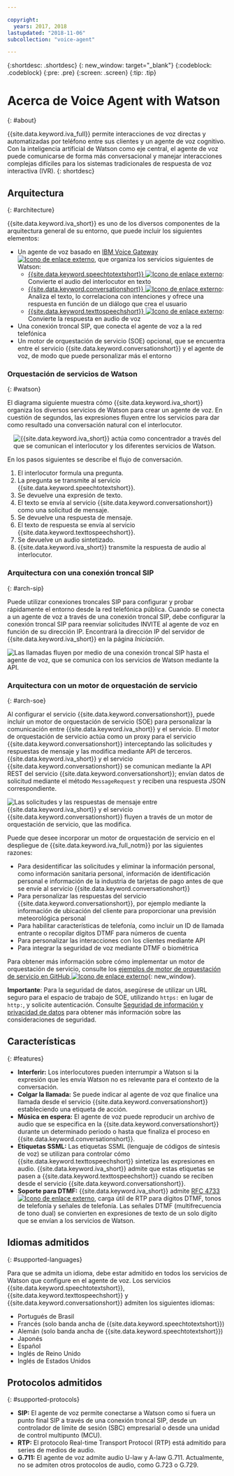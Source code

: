 ```yaml
---

copyright:
  years: 2017, 2018
lastupdated: "2018-11-06"
subcollection: "voice-agent"

---
```


{:shortdesc: .shortdesc}
{: new_window: target="_blank"}
{:codeblock: .codeblock}
{:pre: .pre}
{:screen: .screen}
{:tip: .tip}

# Acerca de Voice Agent with Watson
{: #about}

{{site.data.keyword.iva_full}} permite interacciones de voz directas y automatizadas por teléfono entre sus clientes y un agente de voz cognitivo. Con la inteligencia artificial de Watson como eje central, el agente de voz puede comunicarse de forma más conversacional y manejar interacciones complejas difíciles para los sistemas tradicionales de respuesta de voz interactiva (IVR).
{: shortdesc}

## Arquitectura
{: #architecture}

{{site.data.keyword.iva_short}} es uno de los diversos componentes de la arquitectura general de su entorno, que puede incluir los siguientes elementos:

* Un agente de voz basado en [IBM Voice Gateway ![Icono de enlace externo](../../icons/launch-glyph.svg "Icono de enlace externo")](https://www.ibm.com/support/knowledgecenter/SS4U29/), que organiza los servicios siguientes de Watson:
  * [{{site.data.keyword.speechtotextshort}} ![Icono de enlace externo](../../icons/launch-glyph.svg "Icono de enlace externo")](/docs/services/speech-to-text?topic=speech-to-text-about): Convierte el audio del interlocutor en texto
  * [{{site.data.keyword.conversationshort}} ![Icono de enlace externo](../../icons/launch-glyph.svg "Icono de enlace externo")](/docs/services/assistant?topic=assistant-index#index): Analiza el texto, lo correlaciona con intenciones y ofrece una respuesta en función de un diálogo que crea el usuario
  * [{{site.data.keyword.texttospeechshort}} ![Icono de enlace externo](../../icons/launch-glyph.svg "Icono de enlace externo")](/docs/services/text-to-speech?topic=text-to-speech-about): Convierte la respuesta en audio de voz
* Una conexión troncal SIP, que conecta el agente de voz a la red telefónica
* Un motor de orquestación de servicio (SOE) opcional, que se encuentra entre el servicio {{site.data.keyword.conversationshort}} y el agente de voz, de modo que puede personalizar más el entorno

### Orquestación de servicios de Watson
{: #watson}

El diagrama siguiente muestra cómo {{site.data.keyword.iva_short}} organiza los diversos servicios de Watson para crear un agente de voz. En cuestión de segundos, las expresiones fluyen entre los servicios para dar como resultado una conversación natural con el interlocutor.

<div style="float: right; padding-left: 1em; padding-bottom: 1em">
<img src="images/conversation-flow.png" alt="{{site.data.keyword.iva_short}} actúa como concentrador a través del que se comunican el interlocutor y los diferentes servicios de Watson."/></div>

En los pasos siguientes se describe el flujo de conversación.

1. El interlocutor formula una pregunta.
1. La pregunta se transmite al servicio {{site.data.keyword.speechtotextshort}}.
1. Se devuelve una expresión de texto.
1. El texto se envía al servicio {{site.data.keyword.conversationshort}} como una solicitud de mensaje.
1. Se devuelve una respuesta de mensaje.
1. El texto de respuesta se envía al servicio {{site.data.keyword.texttospeechshort}}.
1. Se devuelve un audio sintetizado.
1. {{site.data.keyword.iva_short}} transmite la respuesta de audio al interlocutor.

### Arquitectura con una conexión troncal SIP
{: #arch-sip}

Puede utilizar conexiones troncales SIP para configurar y probar rápidamente el entorno desde la red telefónica pública. Cuando se conecta a un agente de voz a través de una conexión troncal SIP, debe configurar la conexión troncal SIP para reenviar solicitudes INVITE al agente de voz en función de su dirección IP. Encontrará la dirección IP del servidor de {{site.data.keyword.iva_short}} en la página _Iniciación_.

![Las llamadas fluyen por medio de una conexión troncal SIP hasta el agente de voz, que se comunica con los servicios de Watson mediante la API.](images/arch-sip.png)

### Arquitectura con un motor de orquestación de servicio
{: #arch-soe}

Al configurar el servicio {{site.data.keyword.conversationshort}}, puede incluir un motor de orquestación de servicio (SOE) para personalizar la comunicación entre {{site.data.keyword.iva_short}} y el servicio. El motor de orquestación de servicio actúa como un proxy para el servicio {{site.data.keyword.conversationshort}} interceptando las solicitudes y respuestas de mensaje y las modifica mediante API de terceros. {{site.data.keyword.iva_short}} y el servicio {{site.data.keyword.conversationshort}} se comunican mediante la API REST del servicio {{site.data.keyword.conversationshort}}; envían datos de solicitud mediante el método `MessageRequest` y reciben una respuesta JSON correspondiente.

![Las solicitudes y las respuestas de mensaje entre {{site.data.keyword.iva_short}} y el servicio {{site.data.keyword.conversationshort}} fluyen a través de un motor de orquestación de servicio, que las modifica.](images/arch-soe.png)

Puede que desee incorporar un motor de orquestación de servicio en el despliegue de {{site.data.keyword.iva_full_notm}} por las siguientes razones:

* Para desidentificar las solicitudes y eliminar la información personal, como información sanitaria personal, información de identificación personal e información de la industria de tarjetas de pago antes de que se envíe al servicio {{site.data.keyword.conversationshort}}
* Para personalizar las respuestas del servicio {{site.data.keyword.conversationshort}}, por ejemplo mediante la información de ubicación del cliente para proporcionar una previsión meteorológica personal
* Para habilitar características de telefonía, como incluir un ID de llamada entrante o recopilar dígitos DTMF para números de cuenta
* Para personalizar las interacciones con los clientes mediante API
* Para integrar la seguridad de voz mediante DTMF o biométrica

Para obtener más información sobre cómo implementar un motor de orquestación de servicio, consulte los [ejemplos de motor de orquestación de servicio en GitHub ![Icono de enlace externo](../../icons/launch-glyph.svg "Icono de enlace externo")](https://github.com/WASdev/sample.voice.gateway/tree/master/soe){: new_window}.

**Importante**: Para la seguridad de datos, asegúrese de utilizar un URL seguro para el espacio de trabajo de SOE, utilizando `https:` en lugar de `http:`, y solicite autenticación. Consulte [Seguridad de información y privacidad de datos](/docs/services/voice-agent?topic=voice-agent-infosec) para obtener más información sobre las consideraciones de seguridad.

## Características
{: #features}

* **Interferir:** Los interlocutores pueden interrumpir a Watson si la expresión que les envía Watson no es relevante para el contexto de la conversación.
* **Colgar la llamada:** Se puede indicar al agente de voz que finalice una llamada desde el servicio {{site.data.keyword.conversationshort}} estableciendo una etiqueta de acción.
* **Música en espera:** El agente de voz puede reproducir un archivo de audio que se especifica en la {{site.data.keyword.conversationshort}} durante un determinado periodo o hasta que finaliza el proceso en {{site.data.keyword.conversationshort}}.
* **Etiquetas SSML:** Las etiquetas SSML (lenguaje de códigos de síntesis de voz) se utilizan para controlar cómo {{site.data.keyword.texttospeechshort}} sintetiza las expresiones en audio. {{site.data.keyword.iva_short}} admite que estas etiquetas se pasen a {{site.data.keyword.texttospeechshort}} cuando se reciben desde el servicio {{site.data.keyword.conversationshort}}.
* **Soporte para DTMF:** {{site.data.keyword.iva_short}} admite [RFC 4733 ![Icono de enlace externo](../../icons/launch-glyph.svg "Icono de enlace externo")](https://tools.ietf.org/html/rfc4733), carga útil de RTP para dígitos DTMF, tonos de telefonía y señales de telefonía. Las señales DTMF (multifrecuencia de tono dual) se convierten en expresiones de texto de un solo dígito que se envían a los servicios de Watson.

## Idiomas admitidos
{: #supported-languages}

Para que se admita un idioma, debe estar admitido en todos los servicios de Watson que configure en el agente de voz. Los servicios {{site.data.keyword.speechtotextshort}}, {{site.data.keyword.texttospeechshort}} y {{site.data.keyword.conversationshort}} admiten los siguientes idiomas:

* Portugués de Brasil
* Francés (solo banda ancha de {{site.data.keyword.speechtotextshort}})
* Alemán (solo banda ancha de {{site.data.keyword.speechtotextshort}})
* Japonés
* Español
* Inglés de Reino Unido
* Inglés de Estados Unidos

## Protocolos admitidos
{: #supported-protocols}

* **SIP:** El agente de voz permite conectarse a Watson como si fuera un punto final SIP a través de una conexión troncal SIP, desde un controlador de límite de sesión (SBC) empresarial o desde una unidad de control multipunto (MCU).
* **RTP:** El protocolo Real-time Transport Protocol (RTP) está admitido para series de medios de audio.
* **G.711:** El agente de voz admite audio U-law y A-law G.711. Actualmente, no se admiten otros protocolos de audio, como G.723 o G.729.
